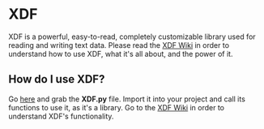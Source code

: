 # XDF
XDF is a powerful, easy-to-read, completely customizable library used for reading and writing text data. Please read the 
[XDF Wiki](https://github.com/kthewhispers/XDF/wiki) in order to understand how to use XDF, what it's all about, and the power of it.

## How do I use XDF?
Go [here](src/modules) and grab the **XDF.py** file. Import it into your project and call its functions to use it, as it's a library. Go to the [XDF Wiki](https://github.com/kthewhispers/XDF/wiki) in order to understand XDF's functionality.
